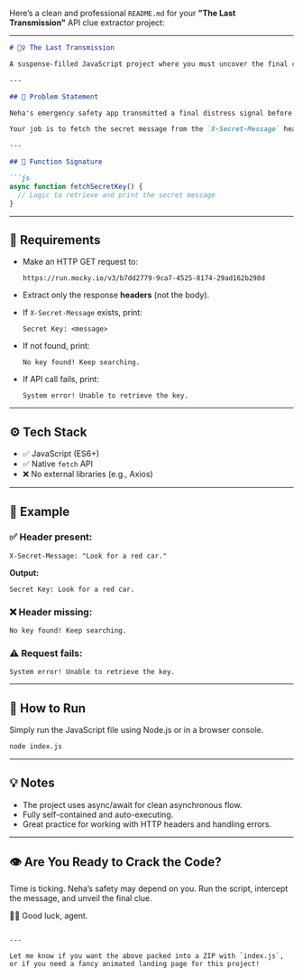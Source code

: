 Here’s a clean and professional `README.md` for your **"The Last Transmission"** API clue extractor project:

---

````markdown
# 🕵️‍♀️ The Last Transmission

A suspense-filled JavaScript project where you must uncover the final clue to a mystery by intercepting hidden API response headers. Neha, a missing student, left behind one last digital footprint—and it's your mission to decode it.

---

## 📌 Problem Statement

Neha's emergency safety app transmitted a final distress signal before going dark. Investigators found a suspicious API endpoint. However, the clue isn't in the response body—it's hidden in the **response headers**.

Your job is to fetch the secret message from the `X-Secret-Message` header and print it.

---

## 🔧 Function Signature

```js
async function fetchSecretKey() {
  // Logic to retrieve and print the secret message
}
````

---

## 🎯 Requirements

* Make an HTTP GET request to:

  ```
  https://run.mocky.io/v3/b7dd2779-9ca7-4525-8174-29ad162b298d
  ```
* Extract only the response **headers** (not the body).
* If `X-Secret-Message` exists, print:

  ```
  Secret Key: <message>
  ```
* If not found, print:

  ```
  No key found! Keep searching.
  ```
* If API call fails, print:

  ```
  System error! Unable to retrieve the key.
  ```

---

## ⚙️ Tech Stack

* ✅ JavaScript (ES6+)
* ✅ Native `fetch` API
* ❌ No external libraries (e.g., Axios)

---

## 🧪 Example

### ✅ Header present:

```http
X-Secret-Message: "Look for a red car."
```

**Output:**

```
Secret Key: Look for a red car.
```

### ❌ Header missing:

```
No key found! Keep searching.
```

### ⚠️ Request fails:

```
System error! Unable to retrieve the key.
```

---

## 🚀 How to Run

Simply run the JavaScript file using Node.js or in a browser console.

```bash
node index.js
```

---

## 💡 Notes

* The project uses async/await for clean asynchronous flow.
* Fully self-contained and auto-executing.
* Great practice for working with HTTP headers and handling errors.

---

## 👁️ Are You Ready to Crack the Code?

Time is ticking. Neha’s safety may depend on you.
Run the script, intercept the message, and unveil the final clue.

🕵️‍♂️ Good luck, agent.

```

---

Let me know if you want the above packed into a ZIP with `index.js`, or if you need a fancy animated landing page for this project!
```
